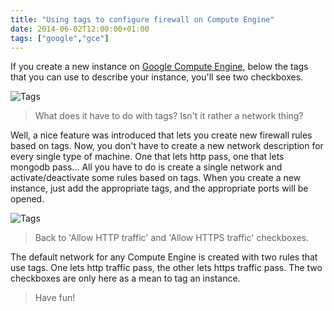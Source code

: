 ```yaml
---
title: "Using tags to configure firewall on Compute Engine"
date: 2014-06-02T12:00:00+01:00
tags: ["google","gce"]
---
```


If you create a new instance on <a href="https://cloud.google.com/products/compute-engine/">Google Compute Engine</a>, below the tags that you can use to describe your instance, you'll see two checkboxes.

![Tags](/images/Screen-Shot-2014-06-02-at-19.22.03.png#center)

<blockquote>
  What does it have to do with tags? Isn't it rather a network thing?
</blockquote>

Well, a nice feature was introduced that lets you create new firewall rules based on tags. Now, you don't have to create a new network description for every single type of machine. One that lets http pass, one that lets mongodb pass... All you have to do is create a single network and activate/deactivate some rules based on tags. When you create a new instance, just add the appropriate tags, and the appropriate ports will be opened.

![Tags](/images/Screen-Shot-2014-06-02-at-19.24.12.png#center)

<blockquote>
  Back to 'Allow HTTP traffic' and 'Allow HTTPS traffic' checkboxes.
</blockquote>

The default network for any Compute Engine is created with two rules that use tags. One lets http traffic pass, the other lets https traffic pass. The two checkboxes are only here as a mean to tag an instance.

<blockquote>
  Have fun!
</blockquote>
